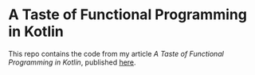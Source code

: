 A Taste of Functional Programming in Kotlin
===========================================

This repo contains the code from my article _A Taste of Functional Programming in Kotlin_, published [here](https://medium.com/@baseerhk/a-taste-of-functional-programming-in-kotlin-3b163b5c8101).
